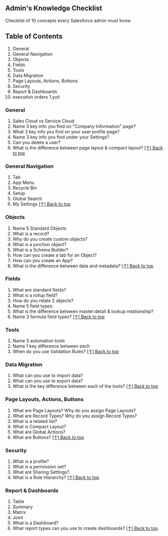 ## Admin's Knowledge Checklist

Checklist of 10 concepts every Salesforce admin must know


## Table of Contents
1. General
1. General Navigation
1. Objects
1. Fields
1. Tools
1. Data Migration
1. Page Layouts, Actions, Buttons
1. Security
1. Report & Dashboards
1. execution orders
1.yuit

### General
1. Sales Cloud vs Service Cloud
1. Name 3 key info you find on "Company Information" page?
1. What 3 key info you find on your user profile page?
1. Name 3 key info you find under your Settings?
1. Can you delete a user?
1. What is the difference between page layout & compact layout?
[[↑] Back to top](#developers-knowledge-checklist)

### General Navigation
1. Tab
1. App Menu
1. Recycle Bin
1. Setup
1. Global Search
1. My Settings
[[↑] Back to top](#developers-knowledge-checklist)

### Objects 
1. Name 5 Standard Objects
1. What is a record?
1. Why do you create custom objects?
1. What is a junction object?
1. What is a Schema Builder?
1. How can you create a tab for an Object?
1. How can you create an App?
1. What is the difference between data and metadata?
[[↑] Back to top](#developers-knowledge-checklist)

### Fields
1. What are standard fields?
1. What is a rollup field?
1. How do you relate 2 objects?
1. Name 5 field types.
2. What is the difference between master:detail & lookup relationship?
3. Name 3 formula field types?
[[↑] Back to top](#developers-knowledge-checklist)

### Tools
1. Name 3 automation tools
1. Name 1 key difference between each
1. When do you use Validation Rules?
[[↑] Back to top](#developers-knowledge-checklist)

### Data Migration
1. What can you use to import data?
1. What can you use to export data?
1. What is the key difference between each of the tools?
[[↑] Back to top](#developers-knowledge-checklist)

### Page Layouts, Actions, Buttons
1. What are Page Layouts? Why do you assign Page Layouts?
1. What are Record Types? Why do you assign Record Types?
1. What is a related list?
1. What is Compact Layout?
1. What are Global Actions?
1. What are Buttons?
[[↑] Back to top](#developers-knowledge-checklist)

### Security
1. What is a profile?
1. What is a permission set?
1. What are Sharing Settings?
1. What is a Role Hierarchy?
[[↑] Back to top](#developers-knowledge-checklist)

### Report & Dashboards
1. Table
1. Summary
1. Matrix
1. Joint
1. What is a Dashboard?
1. What report types can you use to create dashboards?
[[↑] Back to top](#developers-knowledge-checklist)
